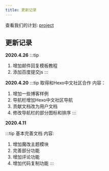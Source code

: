 ```yaml
---
title: 更新记录
---
```


查看我们的计划: [project](https://github.com/kjhuanhao/hexocn/projects/2)

## 更新记录
**2020.4.26**
:::tip
1. 增加邮件回复模板教程
2. 添加百度提交js
:::

**2020.4.20**
:::tip
取得和Hexo中文社区合作
内容：

1. 增加一些博客样例
2. 导航栏增加Hexo中文社区导航
3. 贡献文档改为用户文档
4. 修改导航栏的部分图标和排序
:::

**2020.4.11**

:::tip
基本完善文档
内容:

1. 增加魔改主题模块
2. 完善部分功能
3. 增加评论功能
4. 增加代码复制功能
:::
